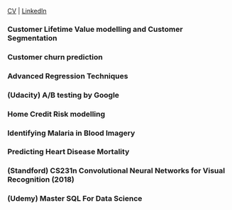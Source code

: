 [CV](google.co.uk) | [LinkedIn](google.co.uk)

### Customer Lifetime Value modelling and Customer Segmentation

### Customer churn prediction

### Advanced Regression Techniques

### (Udacity) A/B testing by Google

### Home Credit Risk modelling

### Identifying Malaria in Blood Imagery

### Predicting Heart Disease Mortality

### (Standford) CS231n Convolutional Neural Networks for Visual Recognition (2018)

### (Udemy) Master SQL For Data Science 

